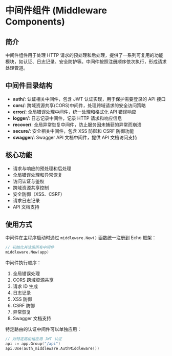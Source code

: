 # 中间件组件 (Middleware Components)

## 简介

中间件组件用于处理 HTTP 请求的预处理和后处理，提供了一系列可复用的功能模块，如认证、日志记录、安全防护等。中间件按照注册顺序依次执行，形成请求处理管道。

## 中间件目录结构

- **auth/**: 认证相关中间件，包含 JWT 认证实现，用于保护需要登录的 API 接口
- **cors/**: 跨域资源共享(CORS)中间件，处理跨域请求的安全访问策略
- **error/**: 全局错误处理中间件，统一处理和格式化 API 错误响应
- **logger/**: 日志记录中间件，记录 HTTP 请求和响应信息
- **recover/**: 全局异常恢复中间件，防止服务因未捕获的异常而崩溃
- **secure/**: 安全相关中间件，包含 XSS 防御和 CSRF 防御功能
- **swagger/**: Swagger API 文档中间件，提供 API 文档访问支持

## 核心功能

- 请求与响应的预处理和后处理
- 全局错误处理和异常恢复
- 访问认证与鉴权
- 跨域资源共享控制
- 安全防御（XSS、CSRF）
- 请求日志记录
- API 文档支持

## 使用方式

中间件在主程序启动时通过 `middleware.New()` 函数统一注册到 Echo 框架：

```go
// 初始化并注册所有中间件
middleware.New(app)
```

中间件执行顺序：

1. 全局错误处理
2. CORS 跨域资源共享
3. 请求 ID 生成
4. 日志记录
5. XSS 防御
6. CSRF 防御
7. 异常恢复
8. Swagger 文档支持

特定路由的认证中间件可以单独应用：

```go
// 对特定路由组应用 JWT 认证
api := app.Group("/api")
api.Use(auth_middleware.AuthMiddleware())
```
